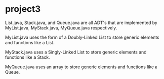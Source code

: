 # project3

List.java, Stack.java, and Queue.java are all ADT's that are implemented by MyList.java, MyStack.java, MyQueue.java respectively.

MyList.java uses the form of a Doubly-Linked List to store generic elements and functions like a List.

MyStack.java uses a Singly-Linked List to store generic elements and functions like a Stack.

MyQueue.java uses an array to store generic elements and functions like a Queue.
